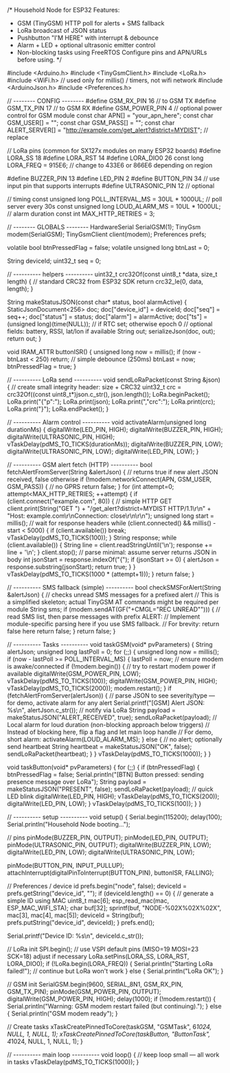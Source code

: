 /* Household Node for ESP32
   Features:
   - GSM (TinyGSM) HTTP poll for alerts + SMS fallback
   - LoRa broadcast of JSON status
   - Pushbutton "I'M HERE" with interrupt & debounce
   - Alarm + LED + optional ultrasonic emitter control
   - Non-blocking tasks using FreeRTOS
   Configure pins and APN/URLs before using.
*/

#include <Arduino.h>
#include <TinyGsmClient.h>
#include <LoRa.h>
#include <WiFi.h> // used only for millis() / timers, not wifi network
#include <ArduinoJson.h>
#include <Preferences.h>

// -------- CONFIG --------
#define GSM_RX_PIN 16    // to GSM TX
#define GSM_TX_PIN 17    // to GSM RX
#define GSM_POWER_PIN 4  // optional power control for GSM module
const char APN[] = "your_apn_here";
const char GSM_USER[] = "";
const char GSM_PASS[] = "";
const char ALERT_SERVER[] = "http://example.com/get_alert?district=MYDIST"; // replace

// LoRa pins (common for SX127x modules on many ESP32 boards)
#define LORA_SS     18
#define LORA_RST    14
#define LORA_DIO0   26
const long LORA_FREQ = 915E6; // change to 433E6 or 866E6 depending on region

#define BUZZER_PIN  13
#define LED_PIN     2
#define BUTTON_PIN  34 // use input pin that supports interrupts
#define ULTRASONIC_PIN 12 // optional

// timing
const unsigned long POLL_INTERVAL_MS = 30UL * 1000UL; // poll server every 30s
const unsigned long LOUD_ALARM_MS = 10UL * 1000UL; // alarm duration
const int MAX_HTTP_RETRIES = 3;

// -------- GLOBALS --------
HardwareSerial SerialGSM(1);
TinyGsm modem(SerialGSM);
TinyGsmClient client(modem);
Preferences prefs;

volatile bool btnPressedFlag = false;
volatile unsigned long btnLast = 0;

String deviceId;
uint32_t seq = 0;

// ---------- helpers ----------
uint32_t crc32Of(const uint8_t *data, size_t length) {
  // standard CRC32 from ESP32 SDK
  return crc32_le(0, data, length);
}

String makeStatusJSON(const char* status, bool alarmActive) {
  StaticJsonDocument<256> doc;
  doc["device_id"] = deviceId;
  doc["seq"] = seq++;
  doc["status"] = status;
  doc["alarm"] = alarmActive;
  doc["ts"] = (unsigned long)(time(NULL)); // if RTC set; otherwise epoch 0
  // optional fields: battery, RSSI, lat/lon if available
  String out;
  serializeJson(doc, out);
  return out;
}

void IRAM_ATTR buttonISR() {
  unsigned long now = millis();
  if (now - btnLast < 250) return; // simple debounce (250ms)
  btnLast = now;
  btnPressedFlag = true;
}

// ---------- LoRa send ----------
void sendLoRaPacket(const String &json) {
  // create small integrity header: size + CRC32
  uint32_t crc = crc32Of((const uint8_t*)json.c_str(), json.length());
  LoRa.beginPacket();
  LoRa.print("{\"p\":");
  LoRa.print(json);
  LoRa.print(",\"crc\":");
  LoRa.print(crc);
  LoRa.print("}");
  LoRa.endPacket();
}

// ---------- Alarm control ----------
void activateAlarm(unsigned long durationMs) {
  digitalWrite(LED_PIN, HIGH);
  digitalWrite(BUZZER_PIN, HIGH);
  digitalWrite(ULTRASONIC_PIN, HIGH);
  vTaskDelay(pdMS_TO_TICKS(durationMs));
  digitalWrite(BUZZER_PIN, LOW);
  digitalWrite(ULTRASONIC_PIN, LOW);
  digitalWrite(LED_PIN, LOW);
}

// ---------- GSM alert fetch (HTTP) ----------
bool fetchAlertFromServer(String &alertJson) {
  // returns true if new alert JSON received, false otherwise
  if (!modem.networkConnect(APN, GSM_USER, GSM_PASS)) {
    // no GPRS
    return false;
  }
  for (int attempt=0; attempt<MAX_HTTP_RETRIES; ++attempt) {
    if (client.connect("example.com", 80)) {
      // simple HTTP GET
      client.print(String("GET ") + "/get_alert?district=MYDIST HTTP/1.1\r\n" +
                   "Host: example.com\r\nConnection: close\r\n\r\n");
      unsigned long start = millis();
      // wait for response headers
      while (client.connected() && millis() - start < 5000) {
        if (client.available()) break;
        vTaskDelay(pdMS_TO_TICKS(100));
      }
      String response;
      while (client.available()) {
        String line = client.readStringUntil('\n');
        response += line + '\n';
      }
      client.stop();
      // parse minimal: assume server returns JSON in body
      int jsonStart = response.indexOf("{");
      if (jsonStart >= 0) {
        alertJson = response.substring(jsonStart);
        return true;
      }
    }
    vTaskDelay(pdMS_TO_TICKS(1000 * (attempt+1)));
  }
  return false;
}

// ---------- SMS fallback (simple) ----------
bool checkSMSForAlert(String &alertJson) {
  // checks unread SMS messages for a prefixed alert
  // This is a simplified skeleton; actual TinyGSM AT commands might be required per module
  String sms;
  if (modem.sendAT(GF("+CMGL=\"REC UNREAD\""))) {
    // read SMS list, then parse messages with prefix ALERT:
    // Implement module-specific parsing here if you use SMS fallback.
    // For brevity: return false here
    return false;
  }
  return false;
}

// ---------- Tasks ----------
void taskGSM(void* pvParameters) {
  String alertJson;
  unsigned long lastPoll = 0;
  for (;;) {
    unsigned long now = millis();
    if (now - lastPoll >= POLL_INTERVAL_MS) {
      lastPoll = now;
      // ensure modem is awake/connected
      if (!modem.begin()) {
        // try to restart modem power if available
        digitalWrite(GSM_POWER_PIN, LOW);
        vTaskDelay(pdMS_TO_TICKS(100));
        digitalWrite(GSM_POWER_PIN, HIGH);
        vTaskDelay(pdMS_TO_TICKS(2000));
        modem.restart();
      }
      if (fetchAlertFromServer(alertJson)) {
        // parse JSON to see severity/type — for demo, activate alarm for any alert
        Serial.printf("[GSM] Alert JSON: %s\n", alertJson.c_str());
        // notify via LoRa
        String payload = makeStatusJSON("ALERT_RECEIVED", true);
        sendLoRaPacket(payload);
        // Local alarm for loud duration (non-blocking approach below triggers)
        // Instead of blocking here, flip a flag and let main loop handle
        // For demo, short alarm:
        activateAlarm(LOUD_ALARM_MS);
      } else {
        // no alert; optionally send heartbeat
        String heartbeat = makeStatusJSON("OK", false);
        sendLoRaPacket(heartbeat);
      }
    }
    vTaskDelay(pdMS_TO_TICKS(1000));
  }
}

void taskButton(void* pvParameters) {
  for (;;) {
    if (btnPressedFlag) {
      btnPressedFlag = false;
      Serial.println("[BTN] Button pressed: sending presence message over LoRa");
      String payload = makeStatusJSON("PRESENT", false);
      sendLoRaPacket(payload);
      // quick LED blink
      digitalWrite(LED_PIN, HIGH);
      vTaskDelay(pdMS_TO_TICKS(200));
      digitalWrite(LED_PIN, LOW);
    }
    vTaskDelay(pdMS_TO_TICKS(100));
  }
}

// ---------- setup ----------
void setup() {
  Serial.begin(115200);
  delay(100);
  Serial.println("Household Node booting...");

  // pins
  pinMode(BUZZER_PIN, OUTPUT);
  pinMode(LED_PIN, OUTPUT);
  pinMode(ULTRASONIC_PIN, OUTPUT);
  digitalWrite(BUZZER_PIN, LOW);
  digitalWrite(LED_PIN, LOW);
  digitalWrite(ULTRASONIC_PIN, LOW);

  pinMode(BUTTON_PIN, INPUT_PULLUP);
  attachInterrupt(digitalPinToInterrupt(BUTTON_PIN), buttonISR, FALLING);

  // Preferences / device id
  prefs.begin("node", false);
  deviceId = prefs.getString("device_id", "");
  if (deviceId.length() == 0) {
    // generate a simple ID using MAC
    uint8_t mac[6];
    esp_read_mac(mac, ESP_MAC_WIFI_STA);
    char buf[32];
    sprintf(buf, "NODE-%02X%02X%02X", mac[3], mac[4], mac[5]);
    deviceId = String(buf);
    prefs.putString("device_id", deviceId);
  }
  prefs.end();

  Serial.printf("Device ID: %s\n", deviceId.c_str());

  // LoRa init
  SPI.begin(); // use VSPI default pins (MISO=19 MOSI=23 SCK=18) adjust if necessary
  LoRa.setPins(LORA_SS, LORA_RST, LORA_DIO0);
  if (!LoRa.begin(LORA_FREQ)) {
    Serial.println("Starting LoRa failed!");
    // continue but LoRa won't work
  } else {
    Serial.println("LoRa OK");
  }

  // GSM init
  SerialGSM.begin(9600, SERIAL_8N1, GSM_RX_PIN, GSM_TX_PIN);
  pinMode(GSM_POWER_PIN, OUTPUT);
  digitalWrite(GSM_POWER_PIN, HIGH);
  delay(1000);
  if (!modem.restart()) {
    Serial.println("Warning: GSM modem restart failed (but continuing).");
  } else {
    Serial.println("GSM modem ready");
  }

  // Create tasks
  xTaskCreatePinnedToCore(taskGSM, "GSMTask", 6*1024, NULL, 1, NULL, 1);
  xTaskCreatePinnedToCore(taskButton, "ButtonTask", 4*1024, NULL, 1, NULL, 1);
}

// ---------- main loop ----------
void loop() {
  // keep loop small — all work in tasks
  vTaskDelay(pdMS_TO_TICKS(1000));
}

